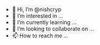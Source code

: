 - 👋 Hi, I’m @nishcryp
- 👀 I’m interested in ...
- 🌱 I’m currently learning ...
- 💞️ I’m looking to collaborate on ...
- 📫 How to reach me ...

<!---
nishcryp/nishcryp is a ✨ special ✨ repository because its `README.md` (this file) appears on your GitHub profile.
You can click the Preview link to take a look at your changes.
--->
